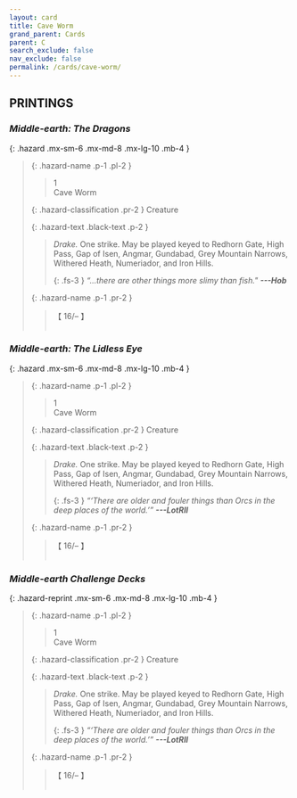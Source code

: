 ```yaml
---
layout: card
title: Cave Worm
grand_parent: Cards
parent: C
search_exclude: false
nav_exclude: false
permalink: /cards/cave-worm/
---
```


## PRINTINGS


### _Middle-earth: The Dragons_

{: .hazard .mx-sm-6 .mx-md-8 .mx-lg-10 .mb-4 }
> {: .hazard-name .p-1 .pl-2 }
> > <div class="hazard-mp">1</div>
> > <div class="card-name">Cave Worm</div>
>
> {: .hazard-classification .pr-2 }
> Creature
>
> {: .hazard-text .black-text .p-2 }
> > _Drake._ One strike. May be played keyed to Redhorn Gate, High Pass, Gap of Isen, Angmar, Gundabad, Grey Mountain Narrows, Withered Heath, Numeriador, and Iron Hills. 
> > 
> > {: .fs-3 } 
> > _“...there are other things more slimy than fish."_ ***---&#65279;Hob*** 
>
> {: .hazard-name .p-1 .pr-2 }
> > <div class="card-shield">【 16/&ndash; 】</div>
> > <div class="card-corruption">&nbsp;</div>

### _Middle-earth: The Lidless Eye_

{: .hazard .mx-sm-6 .mx-md-8 .mx-lg-10 .mb-4 }
> {: .hazard-name .p-1 .pl-2 }
> > <div class="hazard-mp">1</div>
> > <div class="card-name">Cave Worm</div>
>
> {: .hazard-classification .pr-2 }
> Creature
>
> {: .hazard-text .black-text .p-2 }
> > _Drake._ One strike. May be played keyed to Redhorn Gate, High Pass, Gap of Isen, Angmar, Gundabad, Grey Mountain Narrows, Withered Heath, Numeriador, and Iron Hills. 
> > 
> > {: .fs-3 } 
> > _“‘There are older and fouler things than Orcs in the deep places of the world.’”_ ***---&#65279;LotRII*** 
>
> {: .hazard-name .p-1 .pr-2 }
> > <div class="card-shield">【 16/&ndash; 】</div>
> > <div class="card-corruption">&nbsp;</div>

### _Middle-earth Challenge Decks_

{: .hazard-reprint .mx-sm-6 .mx-md-8 .mx-lg-10 .mb-4 }
> {: .hazard-name .p-1 .pl-2 }
> > <div class="hazard-mp">1</div>
> > <div class="card-name">Cave Worm</div>
>
> {: .hazard-classification .pr-2 }
> Creature
>
> {: .hazard-text .black-text .p-2 }
> > _Drake._ One strike. May be played keyed to Redhorn Gate, High Pass, Gap of Isen, Angmar, Gundabad, Grey Mountain Narrows, Withered Heath, Numeriador, and Iron Hills. 
> > 
> > {: .fs-3 } 
> > _“‘There are older and fouler things than Orcs in the deep places of the world.’”_ ***---&#65279;LotRII*** 
>
> {: .hazard-name .p-1 .pr-2 }
> > <div class="card-shield">【 16/&ndash; 】</div>
> > <div class="card-corruption-white">&nbsp;</div>
